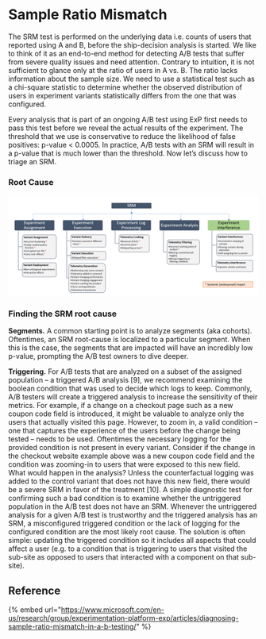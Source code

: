 # Sample Ratio Mismatch

The SRM test is performed on the underlying data i.e. counts of users that reported using A and B, before the ship-decision analysis is started. We like to think of it as an end-to-end method for detecting A/B tests that suffer from severe quality issues and need attention. Contrary to intuition, it is not sufficient to glance only at the ratio of users in A vs. B. The ratio lacks information about the sample size. We need to use a statistical test such as a chi-square statistic to determine whether the observed distribution of users in experiment variants statistically differs from the one that was configured.

Every analysis that is part of an ongoing A/B test using ExP first needs to pass this test before we reveal the actual results of the experiment. The threshold that we use is conservative to reduce the likelihood of false positives: p-value < 0.0005. In practice, A/B tests with an SRM will result in a p-value that is much lower than the threshold. Now let’s discuss how to triage an SRM.

### Root Cause

![](<.gitbook/assets/image (4).png>)

### Finding the SRM root cause

**Segments.** A common starting point is to analyze segments (aka cohorts). Oftentimes, an SRM root-cause is localized to a particular segment. When this is the case, the segments that are impacted will have an incredibly low p-value, prompting the A/B test owners to dive deeper.&#x20;

**Triggering.** For A/B tests that are analyzed on a subset of the assigned population – a triggered A/B analysis \[9], we recommend examining the boolean condition that was used to decide which logs to keep. Commonly, A/B testers will create a triggered analysis to increase the sensitivity of their metrics. For example, if a change on a checkout page such as a new coupon code field is introduced, it might be valuable to analyze only the users that actually visited this page. However, to zoom in, a valid condition – one that captures the experience of the users before the change being tested – needs to be used.  Oftentimes the necessary logging for the provided condition is not present in every variant. Consider if the change in the checkout website example above was a new coupon code field and the condition was zooming-in to users that were exposed to this new field. What would happen in the analysis? Unless the counterfactual logging was added to the control variant that does not have this new field, there would be a severe SRM in favor of the treatment \[10]. A simple diagnostic test for confirming such a bad condition is to examine whether the untriggered population in the A/B test does not have an SRM. Whenever the untriggered analysis for a given A/B test is trustworthy and the triggered analysis has an SRM, a misconfigured triggered condition or the lack of logging for the configured condition are the most likely root cause. The solution is often simple: updating the triggered condition so it includes all aspects that could affect a user (e.g. to a condition that is triggering to users that visited the sub-site as opposed to users that interacted with a component on that sub-site).

## Reference

{% embed url="https://www.microsoft.com/en-us/research/group/experimentation-platform-exp/articles/diagnosing-sample-ratio-mismatch-in-a-b-testing/" %}
